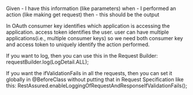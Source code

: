 Given - I have this information (like parameters)
when - I performed an action (like making get request)
then - this should be the output

In OAuth 
consumer key identifies which application is accessing the application.
access token identifies the user.
user can have multiple applications(i.e., multiple consumer keys) so we need both consumer  key and access token to uniquely identify the action performed.

If you want to log, then you can use this in the Request Builder:
requestBuilder.log(LogDetail.ALL);

If you want the ifValidationFails in all the requests, then you can set it globally in @BeforeClass without putting that in Request Specification like this:
RestAssured.enableLoggingOfRequestAndResponseIfValidationFails();
